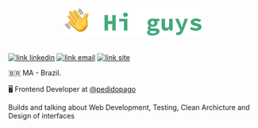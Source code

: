 <br />
<div align="center">
  <img src="./profile.svg" >
</div>
<br />

[![link linkedin](https://img.shields.io/badge/ronaldocutrim-15634C?style=flat-square&logo=Linkedin&logoColor=white)](https://www.linkedin.com/in/ronaldocutrim)
[![link email](https://img.shields.io/badge/ronaldocutrim@gmail.com-15634C?style=flat-square&logo=Mail.Ru&logoColor=white)](mailto:ronaldocutrim@gmail.com)
[![link site](https://img.shields.io/badge/Personal%20Site-15634C?style=flat-square&logo=Google-Chrome&logoColor=white)](ronaldocutrim.com)

🇧🇷 MA - Brazil.

🖥 Frontend Developer at [@pedidopago](https://github.com/pedidopago) <br>

Builds and talking about Web Development, Testing, Clean Archicture and Design of interfaces

